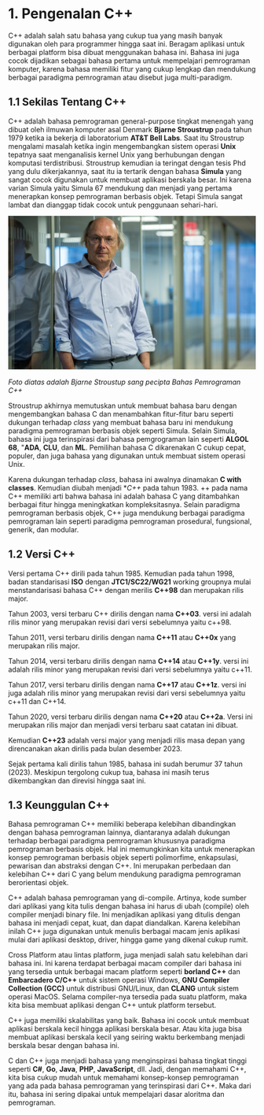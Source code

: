 # 1. Pengenalan C++
C++ adalah salah satu bahasa yang cukup tua yang masih banyak digunakan oleh para programmer hingga saat ini. Beragam aplikasi untuk berbagai platform bisa dibuat menggunakan bahasa ini. Bahasa ini juga cocok dijadikan sebagai bahasa pertama untuk mempelajari pemrograman komputer, karena bahasa memiliki fitur yang cukup lengkap dan mendukung berbagai paradigma pemrograman atau disebut juga multi-paradigm.

## 1.1 Sekilas Tentang C++
C++ adalah bahasa pemrograman general-purpose tingkat menengah yang dibuat oleh ilmuwan komputer asal Denmark **Bjarne Stroustrup** pada tahun 1979 ketika ia bekerja di laboratorium **AT&T Bell Labs**. Saat itu Stroustrup mengalami masalah ketika ingin mengembangkan sistem operasi **Unix** tepatnya saat  menganalisis kernel Unix yang berhubungan dengan komputasi terdistribusi. Stroustrup kemudian ia teringat dengan tesis Phd yang dulu dikerjakannya, saat itu ia tertarik dengan bahasa **Simula** yang sangat cocok digunakan untuk membuat aplikasi berskala besar. Ini karena varian Simula yaitu Simula 67 mendukung dan menjadi yang pertama menerapkan konsep pemrograman berbasis objek. Tetapi Simula sangat lambat dan dianggap tidak cocok untuk penggunaan sehari-hari.

![Foto Bjarne Stroustrup](./images/1.1-bjarne_stroustrup.jpg)

*Foto diatas adalah Bjarne Stroustup sang pecipta Bahas Pemrograman C++*

Stroustrup akhirnya memutuskan untuk membuat bahasa baru dengan mengembangkan bahasa C dan menambahkan fitur-fitur baru seperti dukungan terhadap *class* yang membuat bahasa baru ini mendukung paradigma pemrograman berbasis objek seperti Simula. Selain Simula, bahasa ini juga terinspirasi dari bahasa pemgrograman lain seperti **ALGOL 68**, "**ADA**, **CLU**, dan **ML**. Pemilihan bahasa C dikarenakan C cukup cepat, populer, dan juga bahasa yang digunakan untuk membuat sistem operasi Unix.

Karena dukungan terhadap *class*, bahasa ini awalnya dinamakan **C with classes**. Kemudian diubah menjadi **C++* pada tahun 1983. ++ pada nama C++ memiliki arti bahwa bahasa ini adalah bahasa C yang ditambahkan berbagai fitur hingga meningkatkan kompleksitasnya. Selain paradigma pemrograman berbasis objek, C++ juga mendukung berbagai paradigma pemrograman lain seperti paradigma pemrograman prosedural, fungsional, generik, dan modular.

## 1.2 Versi C++
Versi pertama C++ dirili pada tahun 1985. Kemudian pada tahun 1998, badan standarisasi **ISO** dengan **JTC1/SC22/WG21** working groupnya mulai menstandarisasi bahasa C++ dengan merilis **C++98** dan merupakan rilis major. 

Tahun 2003, versi terbaru C++ dirilis dengan nama **C++03**. versi ini adalah rilis minor yang merupakan revisi dari versi sebelumnya yaitu c++98.

Tahun 2011, versi terbaru dirilis dengan nama **C++11** atau **C++0x** yang merupakan rilis major.

Tahun 2014, versi terbaru dirilis dengan nama **C++14** atau **C++1y**. versi ini adalah rilis minor yang merupakan revisi dari versi sebelumnya yaitu c++11.

Tahun 2017, versi terbaru dirilis dengan nama **C++17** atau **C++1z**. versi ini juga adalah rilis minor yang merupakan revisi dari versi sebelumnya yaitu c++11 dan C++14.

Tahun 2020, versi terbaru dirilis dengan nama **C++20** atau **C++2a**. Versi ini merupakan rilis major dan menjadi versi terbaru saat catatan ini dibuat.

Kemudian **C++23** adalah versi major yang menjadi rilis masa depan yang direncanakan akan dirilis pada bulan desember 2023.

Sejak pertama kali dirilis tahun 1985, bahasa ini sudah berumur 37 tahun (2023). Meskipun tergolong cukup tua, bahasa ini masih terus dikembangkan dan direvisi hingga saat ini.

## 1.3 Keunggulan C++
Bahasa pemrograman C++ memiliki beberapa kelebihan dibandingkan dengan bahasa pemrograman lainnya, diantaranya adalah
dukungan terhadap berbagai paradigma pemrograman khususnya paradigma pemrograman berbasis objek. Hal ini memungkinkan kita untuk menerapkan konsep pemrograman berbasis objek seperti polimorfime, enkapsulasi, pewarisan dan abstraksi dengan C++. Ini merupakan perbedaan dan kelebihan C++ dari C yang belum mendukung paradigma pemrograman berorientasi objek.

C++ adalah bahasa pemrograman yang di-compile. Artinya, kode sumber dari aplikasi yang kita tulis dengan bahasa ini harus di ubah (compile) oleh compiler menjadi binary file. Ini menjadikan aplikasi yang ditulis dengan bahasa ini menjadi cepat, kuat, dan dapat diandalkan. Karena kelebihan inilah C++ juga digunakan untuk menulis berbagai macam jenis aplikasi mulai dari aplikasi desktop, driver, hingga game yang dikenal cukup rumit.

Cross Platform atau lintas platform, juga menjadi salah satu kelebihan dari bahasa ini. Ini karena terdapat berbagai macam compiler dari bahasa ini yang tersedia untuk berbagai macam platform seperti **borland C++** dan **Embarcadero C/C++** untuk sistem operasi Windows, **GNU Compiler Collection (GCC)** untuk distribusi GNU/Linux, dan **CLANG** untuk sistem operasi MacOS. Selama compiler-nya tersedia pada suatu platform, maka kita bisa membuat aplikasi dengan C++ untuk platform tersebut.

C++ juga memiliki skalabilitas yang baik. Bahasa ini cocok untuk membuat aplikasi berskala kecil hingga aplikasi berskala besar. Atau kita juga bisa membuat aplikasi berskala kecil yang seiring waktu berkembang menjadi berskala besar dengan bahasa ini.

C dan C++ juga menjadi bahasa yang menginspirasi bahasa tingkat tinggi seperti **C#**, **Go**, **Java**, **PHP**, **JavaScript**, dll. Jadi, dengan memahami C++, kita bisa cukup mudah untuk memahami konsep-konsep pemrograman yang ada pada bahasa pemrograman yang terinspirasi dari C++. Maka dari itu, bahasa ini sering dipakai untuk mempelajari dasar aloritma dan pemrograman.